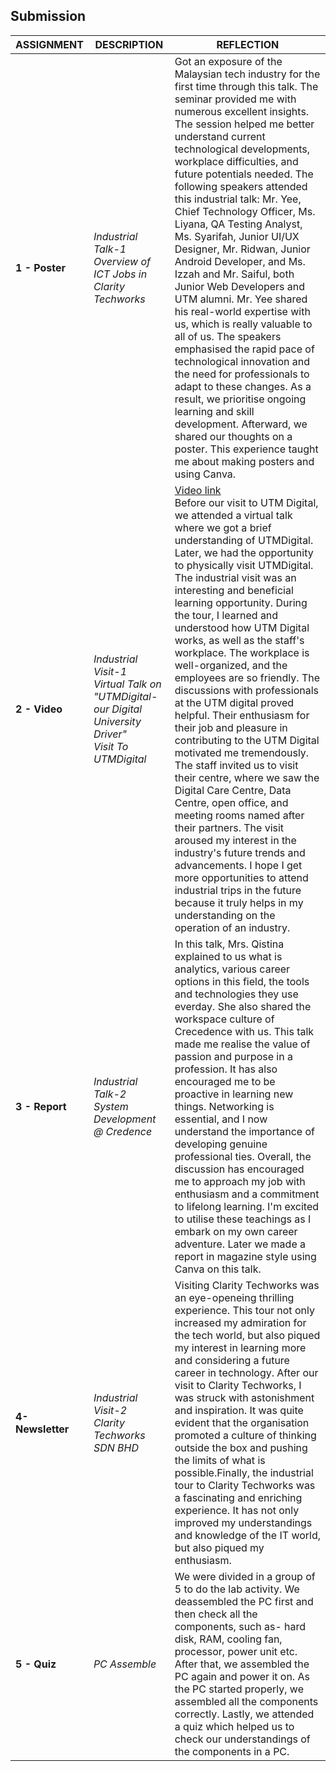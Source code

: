## Submission
|  **ASSIGNMENT**  | **DESCRIPTION**  | **REFLECTION** |
|  -------  |  -------- | ------- | 
| **1 - Poster** | *Industrial Talk-1<br>Overview of ICT Jobs in Clarity Techworks* | Got an exposure of the Malaysian tech industry for the first time through this talk. The seminar provided me with numerous excellent insights. The session helped me better understand current technological developments, workplace difficulties, and future potentials needed. The following speakers attended this industrial talk: Mr. Yee, Chief Technology Officer, Ms. Liyana, QA Testing Analyst, Ms. Syarifah, Junior UI/UX Designer, Mr. Ridwan, Junior Android Developer, and Ms. Izzah and Mr. Saiful, both Junior Web Developers and UTM alumni. Mr. Yee shared his real-world expertise with us, which is really valuable to all of us. The speakers emphasised the rapid pace of technological innovation and the need for professionals to adapt to these changes. As a result, we prioritise ongoing learning and skill development. Afterward, we shared our thoughts on a poster. This experience taught me about making posters and using Canva. | 
| **2 - Video** | *Industrial Visit-1<br>Virtual Talk on "UTMDigital- our Digital University Driver"<br>Visit To UTMDigital* | [Video link](https://drive.google.com/file/d/1dDFoLoXUEoc9mpdpDdKMQQEs3vR-gZ7C/view)<br> Before our visit to UTM Digital, we attended a virtual talk where we got a brief understanding of UTMDigital.  Later, we had the opportunity to physically visit UTMDigital. The industrial visit was an interesting and beneficial learning opportunity. During the tour, I learned and understood how UTM Digital works, as well as the staff's workplace. The workplace is well-organized, and the employees are so friendly. The discussions with professionals at the UTM digital proved helpful. Their enthusiasm for their job and pleasure in contributing to the UTM Digital motivated me tremendously. The staff invited us to visit their centre, where we saw the Digital Care Centre, Data Centre, open office, and meeting rooms named after their partners. The visit aroused my interest in the industry's future trends and advancements. I hope I get more opportunities to attend industrial trips in the future because it truly helps in my understanding on the operation of an industry. | 
| **3 - Report** | *Industrial Talk-2<br>System Development @ Credence* | In this talk, Mrs. Qistina explained to us what is analytics, various career options in this field, the tools and technologies they use everday. She also shared the workspace culture of Crecedence with us. This talk  made me realise the value of passion and purpose in a profession. It has also encouraged me to be proactive in learning new things. Networking is essential, and I now understand the importance of developing genuine professional ties. Overall, the discussion has encouraged me to approach my job with enthusiasm and a commitment to lifelong learning. I'm excited to utilise these teachings as I embark on my own career adventure. Later we made a report in magazine style using Canva on this talk. | 
| **4- Newsletter** | *Industrial Visit-2<br>Clarity Techworks SDN BHD* | Visiting Clarity Techworks was an eye-openeing thrilling experience. This tour not only increased my admiration for the tech world, but also piqued my interest in learning more and considering a future career in technology. After our visit to Clarity Techworks, I was struck with astonishment and inspiration. It was quite evident that the organisation promoted a culture of thinking outside the box and pushing the limits of what is possible.Finally, the industrial tour to Clarity Techworks was a fascinating and enriching experience. It has not only improved my understandings and knowledge of the IT world, but also piqued my enthusiasm. |
| **5 - Quiz** | *PC Assemble* | We were divided in a group of 5 to do the lab activity. We deassembled the PC first and then check all the components, such as- hard disk, RAM, cooling fan, processor, power unit etc. After that, we assembled the PC again and power it on. As the PC started properly, we assembled all the components correctly. Lastly, we attended a quiz which helped us to check our understandings of the components in a PC. |
